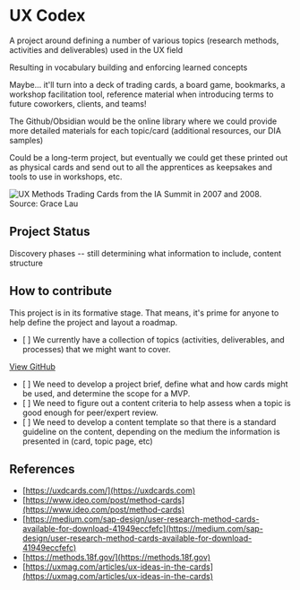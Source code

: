 # UX Codex



A project around defining a number of various topics (research methods, activities and deliverables) used in the UX field

Resulting in vocabulary building and enforcing learned concepts

Maybe... it'll turn into a deck of trading cards, a board game, bookmarks, a workshop facilitation tool, reference material when introducing terms to future coworkers, clients, and teams!

The Github/Obsidian would be the online library where we could provide more detailed materials for each topic/card (additional resources, our DIA samples)

Could be a long-term project, but eventually we could get these printed out as physical cards and send out to all the apprentices as keepsakes and tools to use in workshops, etc.

![UX Methods Trading Cards from the IA Summit in 2007 and 2008. Source: Grace Lau](../.gitbook/assets/nForm-tradingCards.png)

## Project Status

Discovery phases -- still determining what information to include, content structure



## How to contribute

This project is in its formative stage. That means, it's prime for anyone to help define the project and layout a roadmap.&#x20;

* \[ ] We currently have a collection of topics (activities, deliverables, and processes) that we might want to cover.

[View GitHub](https://github.com/DIADesignGuild/uxcodex)

* \[ ] We need to develop a project brief, define what and how cards might be used, and determine the scope for a MVP.&#x20;
* \[ ] We need to figure out a content criteria to help assess when a topic is good enough for peer/expert review.
* \[ ] We need to develop a content template so that there is a standard guideline on the content, depending on the medium the information is presented in (card, topic page, etc)

## References

* [https://uxdcards.com/](https://uxdcards.com)
* [https://www.ideo.com/post/method-cards](https://www.ideo.com/post/method-cards)
* [https://medium.com/sap-design/user-research-method-cards-available-for-download-41949eccfefc](https://medium.com/sap-design/user-research-method-cards-available-for-download-41949eccfefc)
* [https://methods.18f.gov/](https://methods.18f.gov)
* [https://uxmag.com/articles/ux-ideas-in-the-cards](https://uxmag.com/articles/ux-ideas-in-the-cards)
